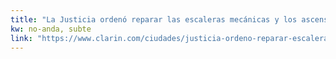 ```yaml
---
title: "La Justicia ordenó reparar las escaleras mecánicas y los ascensores del subte - 30/08/2018 - Clarín.com"
kw: no-anda, subte
link: "https://www.clarin.com/ciudades/justicia-ordeno-reparar-escaleras-mecanicas-ascensores-subte_0_rkYDWnEwm.html"
---
```


